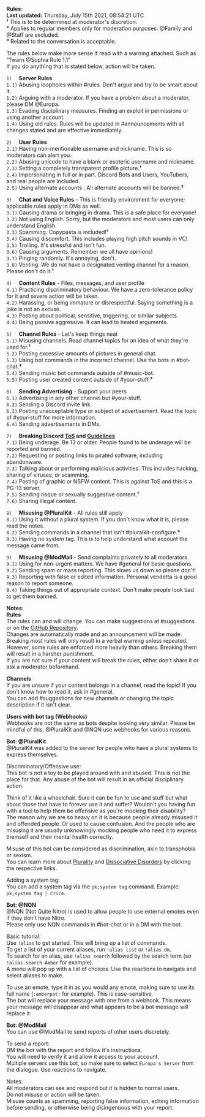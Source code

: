 **__Rules__:**  
**Last updated:** Thursday, July 15th 2021, 08:54:21 UTC  
**¹** This is to be determined at moderator's discretion.  
**²** Applies to regular members only for moderation purposes. @Family and @Staff are excluded.  
**³** Related to the conversation is acceptable.  

The rules below make more sense if read with a warning attached. Such as "?warn @Sophia Rule 1.1"  
If you do anything that is stated below, action will be taken.  

`1)  ` **Server Rules**  
`1.1)` Abusing loopholes within #rules. Don't argue and try to be smart about it.  
`1.2)` Arguing with a moderator. If you have a problem about a moderator, please DM @Europa.  
`1.3)` Evading disciplinary measures. Finding an exploit in permissions or using another account.  
`1.4)` Using old rules. Rules will be updated in #announcements with all changes stated and are effective immediately.  

`2)  ` **User Rules**  
`2.1)` Having non-mentionable username and nickname. This is so moderators can alert you.  
`2.2)` Abusing unicode to have a blank or esoteric username and nickname.  
`2.3)` Setting a completely transparent profile picture.**¹**  
`2.4)` Impersonating in full or in part. Discord Bots and Users, YouTubers, and real people are included.  
`2.5)` Using alternate accounts . All alternate accounts will be banned.**²**  

`3)  ` **Chat and Voice Rules** - This is friendly environment for everyone; applicable rules apply in DMs as well.  
`3.1)` Causing drama or bringing in drama. This is a safe place for everyone!  
`3.2)` Not using English. Sorry, but the moderators and most users can only understand English.  
`3.3)` Spamming. Copypasta is included!**¹**  
`3.4)` Causing discomfort. This includes playing high pitch sounds in VC!  
`3.5)` Trolling. It's stressful and isn't fun.  
`3.6)` Causing arguments. Remember we all have opinions!  
`3.7)` Pinging randomly. It's annoying, don't.  
`3.8)` Venting. We do not have a designated venting channel for a reason. Please don't do it.**¹**  

`4)  ` **Content Rules** - Files, messages, and user profile  
`4.1)` Practicing discriminatory behaviour. We have a zero-tolerance policy for it and severe action will be taken.  
`4.2)` Harassing, or being immature or disrespectful. Saying something is a joke is not an excuse.  
`4.3)` Posting about political, sensitive, triggering, or similar subjects.  
`4.4)` Being passive aggressive. It can lead to heated arguments.  

`5)  ` **Channel Rules** - Let's keep things neat  
`5.1)` Misusing channels. Read channel topics for an idea of what they're used for.**¹**  
`5.2)` Posting excessive amounts of pictures in general chat.  
`5.3)` Using bot commands in the incorrect channel. Use the bots in #bot-chat.**³**  
`5.4)` Sending music bot commands outside of #music-bot.  
`5.5)` Posting user created content outside of #your-stuff.**³**  

`6)  ` **Sending Advertising** - Support your peers  
`6.1)` Advertising in any other channel but #your-stuff.  
`6.2)` Sending a Discord invite link.  
`6.3)` Posting unacceptable type or subject of advertisement. Read the topic of #your-stuff for more information.  
`6.4)` Sending advertisements in DMs.  

`7)  ` **Breaking Discord [ToS](<https://discord.com/terms>) and [Guidelines](<https://discord.com/guidelines>)**  
`7.1)` Being underage. Be 13 or older. People found to be underage will be reported and banned.  
`7.2)` Requesting or posting links to pirated software, including abandonware.  
`7.3)` Talking about or performing malicious activities. This includes hacking, sharing of viruses, or scamming.  
`7.4)` Posting of graphic or NSFW content. This is against ToS and this is a PG-13 server.  
`7.5)` Sending risque or sexually suggestive content.**¹**  
`7.6)` Sharing illegal content.  

`8)  ` **Misusing @PluralKit** - All rules still apply  
`8.1)` Using it without a plural system. If you don't know what it is, please read the notes.  
`8.2)` Sending commands in a channel that isn't #pluralkit-configure.**³**  
`8.3)` Having no system tag. This is to help understand what account the message came from.  

`9)  ` **Misusing @ModMail** - Send complaints privately to all moderators  
`9.1)` Using for non-urgent matters. We have #general for basic questions.  
`9.2)` Sending spam or mass reporting. This slows us down so please don't!  
`9.3)` Reporting with false or edited information. Personal vendetta is a good reason to report someone.  
`9.4)` Taking things out of appropriate context. Don't make people look bad to get them banned.  

**__Notes:__**  
**Rules**  
The rules can and will change. You can make suggestions at #suggestions or on the [GitHub Repository](<https://github.com/SophiaFoxyCoxy/Europa-Server-Rules>).  
Changes are automatically made and an announcement will be made.  
Breaking most rules will only result in a verbal warning unless repeated. However, some rules are enforced more heavily than others. Breaking them will result in a harsher punishment.  
If you are not sure if your content will break the rules, either don't share it or ask a moderator beforehand.  

**Channels**  
If you are unsure if your content belongs in a channel, read the topic! If you don't know how to read it, ask in #general.  
You can add #suggestions for new channels or changing the topic description if it isn't clear.  

**Users with bot tag (Webhooks)**  
Webhooks are not the same as bots despite looking very similar. Please be mindful of this. @PluralKit and @NQN use webhooks for various reasons.  

**Bot: @PluralKit**  
@PluralKit was added to the server for people who have a plural systems to express themselves.  
  
Discriminatory/Offensive use:  
This bot is not a toy to be played around with and abused. This is not the place for that. Any abuse of the bot will result in an official disciplinary action.  
  
Think of it like a wheelchair. Sure it can be fun to use and stuff but what about those that have to forever use it and suffer? Wouldn't you having fun with a tool to help them be offensive as you're mocking their disability?  
The reason why we are so heavy on it is because people already misused it and offended people. Or used to cause confusion. And the people who are misusing it are usually unknowingly mocking people who need it to express themself and their mental health correctly.  
  
Misuse of this bot can be considered as discrimination, akin to transphobia or sexism.  
You can learn more about [Plurality](<https://pluralityresource.org/plurality-information/>) and [Dissociative Disorders](todo) by clicking the respective links.  
  
Adding a system tag:  
You can add a system tag via the `pk;system tag` command. Example: `pk;system tag | Crice`.  

**Bot: @NQN**  
@NQN (Not Quite Nitro) is used to allow people to use external emotes even if they don't have Nitro.  
Please only use NQN commands in #bot-chat or in a DM with the bot.  
  
Basic tutorial:  
Use `!alias` to get started. This will bring up a list of commands.  
To get a list of your current aliases, run `!alias list` or `!alias dm`.  
To search for an alias, use `!alias search` followed by the search term (so `!alias search Amber` for example).  
A menu will pop up with a list of choices. Use the reactions to navigate and select aliases to make.  
  
To use an emote, type it in as you would any emote, making sure to use its full name (`:amberpat:` for example). This is case-sensitive.  
The bot will replace your message with one from a webhook. This means your message will disappear and what appears to be a bot message will replace it.  

**Bot: @ModMail**  
You can use @ModMail to send reports of other users discretely.  
  
To send a report:  
DM the bot with the report and follow it's instructions.  
You will need to verify it and allow it access to your account.  
Multiple servers use this bot, so make sure to select `Europa's Server` from the dialogue. Use reactions to navigate.  
  
Notes:  
All moderators can see and respond but it is hidden to normal users.  
Do not misuse or action will be taken.  
Misuse counts as spamming, reporting false information, editing information before sending, or otherwise being disingenuous with your report.  
